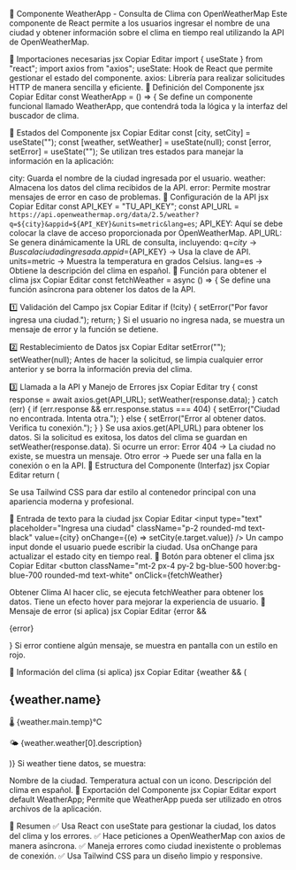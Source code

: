 📌 Componente WeatherApp - Consulta de Clima con OpenWeatherMap
Este componente de React permite a los usuarios ingresar el nombre de una ciudad y obtener información sobre el clima en tiempo real utilizando la API de OpenWeatherMap.

🔹 Importaciones necesarias
jsx
Copiar
Editar
import { useState } from "react";
import axios from "axios";
useState: Hook de React que permite gestionar el estado del componente.
axios: Librería para realizar solicitudes HTTP de manera sencilla y eficiente.
🔹 Definición del Componente
jsx
Copiar
Editar
const WeatherApp = () => {
Se define un componente funcional llamado WeatherApp, que contendrá toda la lógica y la interfaz del buscador de clima.

🔹 Estados del Componente
jsx
Copiar
Editar
const [city, setCity] = useState("");
const [weather, setWeather] = useState(null);
const [error, setError] = useState("");
Se utilizan tres estados para manejar la información en la aplicación:

city: Guarda el nombre de la ciudad ingresada por el usuario.
weather: Almacena los datos del clima recibidos de la API.
error: Permite mostrar mensajes de error en caso de problemas.
🔹 Configuración de la API
jsx
Copiar
Editar
const API_KEY = "TU_API_KEY"; 
const API_URL = `https://api.openweathermap.org/data/2.5/weather?q=${city}&appid=${API_KEY}&units=metric&lang=es`;
API_KEY: Aquí se debe colocar la clave de acceso proporcionada por OpenWeatherMap.
API_URL: Se genera dinámicamente la URL de consulta, incluyendo:
q=${city} → Busca la ciudad ingresada.
appid=${API_KEY} → Usa la clave de API.
units=metric → Muestra la temperatura en grados Celsius.
lang=es → Obtiene la descripción del clima en español.
🔹 Función para obtener el clima
jsx
Copiar
Editar
const fetchWeather = async () => {
Se define una función asíncrona para obtener los datos de la API.

1️⃣ Validación del Campo
jsx
Copiar
Editar
if (!city) {
  setError("Por favor ingresa una ciudad.");
  return;
}
Si el usuario no ingresa nada, se muestra un mensaje de error y la función se detiene.

2️⃣ Restablecimiento de Datos
jsx
Copiar
Editar
setError("");
setWeather(null);
Antes de hacer la solicitud, se limpia cualquier error anterior y se borra la información previa del clima.

3️⃣ Llamada a la API y Manejo de Errores
jsx
Copiar
Editar
try {
  const response = await axios.get(API_URL);
  setWeather(response.data);
} catch (err) {
  if (err.response && err.response.status === 404) {
    setError("Ciudad no encontrada. Intenta otra.");
  } else {
    setError("Error al obtener datos. Verifica tu conexión.");
  }
}
Se usa axios.get(API_URL) para obtener los datos.
Si la solicitud es exitosa, los datos del clima se guardan en setWeather(response.data).
Si ocurre un error:
Error 404 → La ciudad no existe, se muestra un mensaje.
Otro error → Puede ser una falla en la conexión o en la API.
🔹 Estructura del Componente (Interfaz)
jsx
Copiar
Editar
return (
  <div className="flex flex-col items-center p-6 bg-gray-900 text-white rounded-lg shadow-lg">
Se usa Tailwind CSS para dar estilo al contenedor principal con una apariencia moderna y profesional.

📍 Entrada de texto para la ciudad
jsx
Copiar
Editar
<input
  type="text"
  placeholder="Ingresa una ciudad"
  className="p-2 rounded-md text-black"
  value={city}
  onChange={(e) => setCity(e.target.value)}
/>
Un campo input donde el usuario puede escribir la ciudad.
Usa onChange para actualizar el estado city en tiempo real.
📍 Botón para obtener el clima
jsx
Copiar
Editar
<button
  className="mt-2 px-4 py-2 bg-blue-500 hover:bg-blue-700 rounded-md text-white"
  onClick={fetchWeather}
>
  Obtener Clima
</button>
Al hacer clic, se ejecuta fetchWeather para obtener los datos.
Tiene un efecto hover para mejorar la experiencia de usuario.
📍 Mensaje de error (si aplica)
jsx
Copiar
Editar
{error && <p className="text-red-500 mt-2">{error}</p>}
Si error contiene algún mensaje, se muestra en pantalla con un estilo en rojo.

📍 Información del clima (si aplica)
jsx
Copiar
Editar
{weather && (
  <div className="mt-4 p-4 bg-gray-800 rounded-lg">
    <h2 className="text-xl font-bold">{weather.name}</h2>
    <p>🌡️ {weather.main.temp}°C</p>
    <p>🌤️ {weather.weather[0].description}</p>
  </div>
)}
Si weather tiene datos, se muestra:

Nombre de la ciudad.
Temperatura actual con un icono.
Descripción del clima en español.
🔹 Exportación del Componente
jsx
Copiar
Editar
export default WeatherApp;
Permite que WeatherApp pueda ser utilizado en otros archivos de la aplicación.

🎯 Resumen
✅ Usa React con useState para gestionar la ciudad, los datos del clima y los errores.
✅ Hace peticiones a OpenWeatherMap con axios de manera asíncrona.
✅ Maneja errores como ciudad inexistente o problemas de conexión.
✅ Usa Tailwind CSS para un diseño limpio y responsive.
